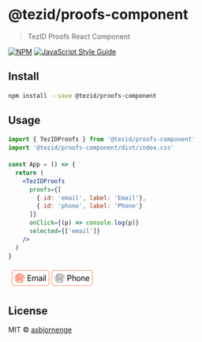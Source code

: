 # @tezid/proofs-component

> TezID Proofs React Component

[![NPM](https://img.shields.io/npm/v/tezid-proofs-component.svg)](https://www.npmjs.com/package/tezid-proofs-component) [![JavaScript Style Guide](https://img.shields.io/badge/code_style-standard-brightgreen.svg)](https://standardjs.com)

## Install

```bash
npm install --save @tezid/proofs-component
```

## Usage

```jsx
import { TezIDProofs } from '@tezid/proofs-component'
import '@tezid/proofs-component/dist/index.css'

const App = () => {
  return (
    <TezIDProofs 
      proofs={[
        { id: 'email', label: 'Email'}, 
        { id: 'phone', label: 'Phone'}
      ]} 
      onClick={(p) => console.log(p)} 
      selected={['email']}
    />
  )
}
```

![screenshot](screenshot.png?raw=true "Screenshot")

## License

MIT © [asbjornenge](https://github.com/asbjornenge)
